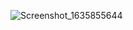 
![Screenshot_1635855644](https://user-images.githubusercontent.com/73019590/139848229-dab30d6e-10d9-43c6-9daf-ffef2ad807f6.png)
